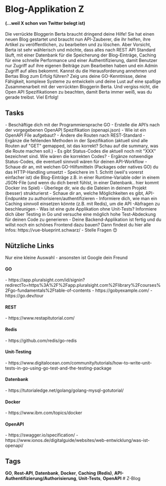 <h1>Blog-Applikation Z</h1><h4>(…weil X schon von Twitter belegt ist)</h4>
Die verrückte Bloggerin Berta braucht dringend deine Hilfe! Sie hat einen neuen Blog gestartet 
und braucht nun API-Zauberer, die ihr helfen, ihre Artikel zu veröffentlichen, zu bearbeiten 
und zu löschen. Aber Vorsicht, Berta ist sehr wählerisch und möchte, dass alles nach REST API 
Standard läuft, mit einer Datenbank für die Speicherung der Blog-Einträge, Caching für eine schnelle 
Performance und einer Authentifizierung, damit Benutzer nur Zugriff auf ihre eigenen Beiträge zum Bearbeiten haben
und ein Admin Zugriff auf alles bekommt.
Kannst du die Herausforderung annehmen und Bertas Blog zum Erfolg führen? Zeig uns deine 
GO-Kenntnisse, deine Fähigkeit, komplexe Systeme zu entwickeln und deine Lust auf eine 
spaßige Zusammenarbeit mit der verrückten Bloggerin Berta. Und vergiss nicht, die 
Open API Spezifikationen zu beachten, damit Berta immer weiß, was du gerade treibst. 
Viel Erfolg!

<h2>Tasks</h2>
- Beschäftige dich mit der Programmiersprache GO
- Erstelle die API’s nach der vorgegebenen OpenAPI Spezifikation (openapi.json)
  - Wie ist ein OpenAPI File aufgebaut?
  - Ändere die Routen nach REST-Standard
  - Ergänze die fehlenden Methoden in der Spezifikation (aktuell sind alle Routen auf "GET" gemapped, ist das korrekt? Schau auf die summary, was die Route machen soll.)
  - Es gibt Status-Codes die aktuell noch mit "XXX" bezeichnet sind. Wie wären die korrekten Codes?
  - Ergänze notwendige Status-Codes, die eventuell sinnvoll wären für deinen API-Workflow
  - Schaue dir an, mit welchen GO-Hilfsmitteln (Packages oder natives GO) du das HTTP-Handling umsetzt
- Speichere im 1. Schritt (weil's vorerst einfacher ist) die Blog-Einträge z.B. in einer Runtime-Variable oder in einem JSON-File (und wenn du dich bereit fühlst, in einer Datenbank.. hier kommt Docker ins Spiel)
- Überlege dir, wie du die Dateien in deinem Projekt (besser) strukturierst
- Schaue dir an, welche Möglichkeiten es gibt, API-Endpunkte zu authorisieren/authentifizieren
- Informiere dich, wie man ein Caching sinnvoll einsetzen könnte (z.B. mit Redis), um die API -Abfragen zu beschleunigen
- Was ist eine gute Applikation ohne Unit-Tests? Informiere dich über Testing in Go und versuche eine möglich hohe Test-Abdeckung für deinen Code zu generieren
- Deine Backend-Applikation ist fertig und du willst noch ein schönes Frontend dazu bauen? Dann findest du hier alle Infos: https://vue-blueprint.schwarz/
- Stelle Fragen 😊

<h2>Nützliche Links</h2>
Nur eine kleine Auswahl - ansonsten ist Google dein Freund

<h4>GO</h4>
- https://app.pluralsight.com/id/signin?redirectTo=https%3A%2F%2Fapp.pluralsight.com%2Flibrary%2Fcourses%2Fgo-fundamentals%2Ftable-of-contents
- https://gobyexample.com/
- https://go.dev/tour

<h4>REST</h4>
- https://www.restapitutorial.com/

<h4>Redis</h4>
- https://github.com/redis/go-redis

<h4>Unit-Testing</h4>
- https://www.digitalocean.com/community/tutorials/how-to-write-unit-tests-in-go-using-go-test-and-the-testing-package

<h4>Datenbank</h4>
- https://tutorialedge.net/golang/golang-mysql-gotutorial/

<h4>Docker</h4>
- https://www.ibm.com/topics/docker

<h4>OpenAPI</h4>
- https://swagger.io/specification/
- https://www.ionos.de/digitalguide/websites/web-entwicklung/was-ist-openapi/



<h2>Tags</h2>
<strong>GO</strong>, <strong>Rest-API</strong>, <strong>Datenbank</strong>, <strong>Docker</strong>, <strong>Caching (Redis)</strong>, <strong>API-Authentifizierung/Authorisierung</strong>, <strong>Unit-Tests</strong>, <strong>OpenAPI</strong>
# Z-Blog
